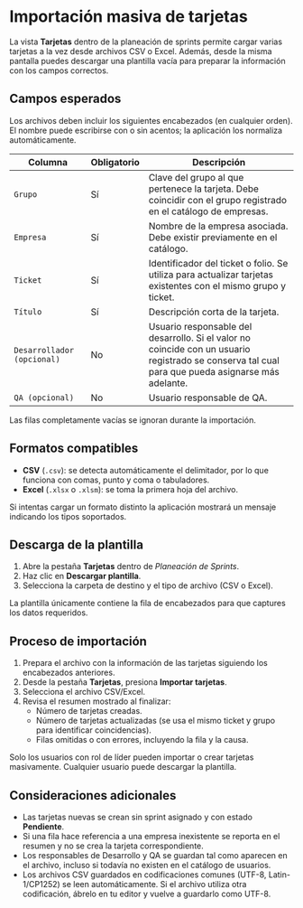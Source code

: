 # Importación masiva de tarjetas

La vista **Tarjetas** dentro de la planeación de sprints permite cargar varias tarjetas a la vez desde archivos CSV o Excel. Además, desde la misma pantalla puedes descargar una plantilla vacía para preparar la información con los campos correctos.

## Campos esperados

Los archivos deben incluir los siguientes encabezados (en cualquier orden). El nombre puede escribirse con o sin acentos; la aplicación los normaliza automáticamente.

| Columna | Obligatorio | Descripción |
| --- | --- | --- |
| `Grupo` | Sí | Clave del grupo al que pertenece la tarjeta. Debe coincidir con el grupo registrado en el catálogo de empresas. |
| `Empresa` | Sí | Nombre de la empresa asociada. Debe existir previamente en el catálogo. |
| `Ticket` | Sí | Identificador del ticket o folio. Se utiliza para actualizar tarjetas existentes con el mismo grupo y ticket. |
| `Título` | Sí | Descripción corta de la tarjeta. |
| `Desarrollador (opcional)` | No | Usuario responsable del desarrollo. Si el valor no coincide con un usuario registrado se conserva tal cual para que pueda asignarse más adelante. |
| `QA (opcional)` | No | Usuario responsable de QA. |

Las filas completamente vacías se ignoran durante la importación.

## Formatos compatibles

- **CSV** (`.csv`): se detecta automáticamente el delimitador, por lo que funciona con comas, punto y coma o tabuladores.
- **Excel** (`.xlsx` o `.xlsm`): se toma la primera hoja del archivo.

Si intentas cargar un formato distinto la aplicación mostrará un mensaje indicando los tipos soportados.

## Descarga de la plantilla

1. Abre la pestaña **Tarjetas** dentro de *Planeación de Sprints*.
2. Haz clic en **Descargar plantilla**.
3. Selecciona la carpeta de destino y el tipo de archivo (CSV o Excel).

La plantilla únicamente contiene la fila de encabezados para que captures los datos requeridos.

## Proceso de importación

1. Prepara el archivo con la información de las tarjetas siguiendo los encabezados anteriores.
2. Desde la pestaña **Tarjetas**, presiona **Importar tarjetas**.
3. Selecciona el archivo CSV/Excel.
4. Revisa el resumen mostrado al finalizar:
   - Número de tarjetas creadas.
   - Número de tarjetas actualizadas (se usa el mismo ticket y grupo para identificar coincidencias).
   - Filas omitidas o con errores, incluyendo la fila y la causa.

Solo los usuarios con rol de líder pueden importar o crear tarjetas masivamente. Cualquier usuario puede descargar la plantilla.

## Consideraciones adicionales

- Las tarjetas nuevas se crean sin sprint asignado y con estado **Pendiente**.
- Si una fila hace referencia a una empresa inexistente se reporta en el resumen y no se crea la tarjeta correspondiente.
- Los responsables de Desarrollo y QA se guardan tal como aparecen en el archivo, incluso si todavía no existen en el catálogo de usuarios.
- Los archivos CSV guardados en codificaciones comunes (UTF-8, Latin-1/CP1252) se leen automáticamente. Si el archivo utiliza otra codificación, ábrelo en tu editor y vuelve a guardarlo como UTF-8.

